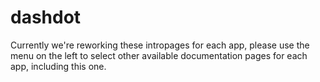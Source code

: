 # dashdot

Currently we're reworking these intropages for each app, please use the menu on the left to select other available documentation pages for each app, including this one.
